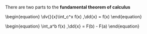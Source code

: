 There are two parts to the **fundamental theorem of calculus**

\begin{equation}
\dv{}{x}\int_c^x f(x) \,\dd{x} = f(x)
\end{equation}

\begin{equation}
\int_a^b f(x) \,\dd{x} = F(b) - F(a)
\end{equation}